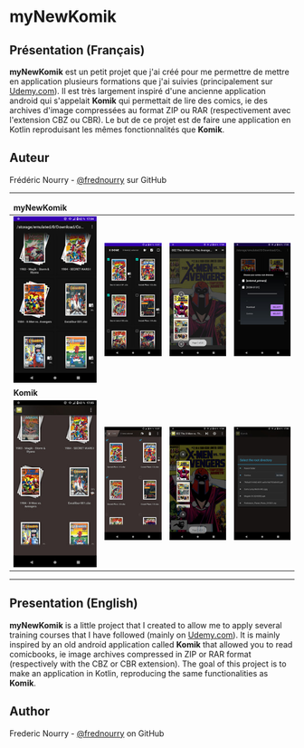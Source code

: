 myNewKomik
==========

Présentation (Français)
------------

**myNewKomik** est un petit projet que j'ai créé pour me permettre de mettre en application plusieurs formations que j'ai suivies (principalement sur [Udemy.com][1]).
Il est très largement inspiré d'une ancienne application android qui s'appelait **Komik** qui permettait de lire des comics, ie des archives d'image compressées au format ZIP ou RAR (respectivement avec l'extension CBZ ou CBR). Le but de ce projet est de faire une application en Kotlin reproduisant les mêmes fonctionnalités que **Komik**.

Auteur
------
Frédéric Nourry - [@frednourry][2] sur GitHub

-----------------------------------

<style>
td, th , tr{
   border: none!important;
   background-color: none!important;
}
</style>
<div align="center">

**myNewKomik**|    |    |    |
:------|------|------|------|
![](static/screenshots/Browser_myNewKomik.jpg "myNewKomik browser")|![](static/screenshots/SelectFiles_myNewKomik.jpg "myNewKomik browser with file selection")|![](static/screenshots/PageSelector_myNewKomik.jpg "myNewKomik page selector")|![](static/screenshots/SelectRootDirectory_myNewKomik.jpg "myNewKomik root directory selection popup")|
**Komik**|    |    |    |
![](static/screenshots/Browser_Komik.jpg "Komik browser")|![](static/screenshots/SelectFiles_Komik.jpg "Komik browser with file selection")|![](static/screenshots/PageSelector_Komik.jpg "Komik page selector")|![](static/screenshots/SelectRootDirectory_Komik.jpg "Komik root directory selection popup")|
</div>

-----------------------------------

Presentation (English)
------------

**myNewKomik** is a little project that I created to allow me to apply several training courses that I have followed (mainly on [Udemy.com][1]). It is mainly inspired by an old android application called **Komik** that allowed you to read comicbooks, ie image archives compressed in ZIP or RAR format (respectively with the CBZ or CBR extension). The goal of this project is to make an application in Kotlin, reproducing the same functionalities as **Komik**. 

Author
------
Frederic Nourry - [@frednourry][2] on GitHub


[1]: https://www.udemy.com/
[2]: https://github.com/frednourry
